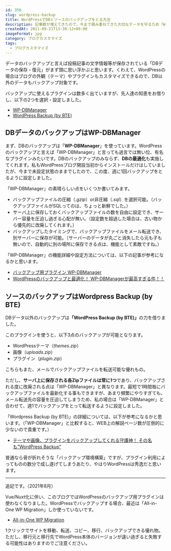 ```yaml
---
id: 356
slug: wordpress-backup
title: WordPressでDBとソースのバックアップをとる方法
description: 記事数が増えてきたので、今まで積み重ねてきた大切なデータを守るため「WordPressのバックアップ環境」を整えました。プラグインを使って行うバックアップのやり方を説明します。
createdAt: 2011-09-21T13:30:12+09:00
imageFormat: jpg
category: ブログカスタマイズ
tags:
  - ブログカスタマイズ
---
```


データのバックアップと言えば投稿記事の文字情報等が保存されている「DBデータの保存・復元」がまず頭に思い浮かぶと思います。くわえて、WordPressの場合はブログの外観（テーマ）やプラグインもカスタマイズできるので、DB以外のデータもバックアップ対象です。

バックアップに使えるプラグインは数多く出ていますが、先人達の知恵をお借りし、以下の2つを選択・設定しました。

* <a href="http://wordpress.org/extend/plugins/wp-dbmanager/" target="_blank" rel="noopener">WP-DBManager</a>
* <a href="http://www.blogtrafficexchange.com/wordpress-backup/" target="_blank" rel="noopener">WordPress Backup (by BTE)</a>

## DBデータのバックアップはWP-DBManager

まず、DBのバックアップは「**WP-DBManager**」を使っています。WordPressのバックアップと言えば「WP-DBManager」と言っても過言では無い位、有名なプラグインみたいです。DBのバックアップのみならず、<strong>DBの最適化</strong>も実施してくれます。私もWordPressブログ開設当初からインストールだけはしていましたが、今まで未設定状態のままでしたので、この度、週に1回バックアップをとるように設定しました。

「WP-DBManager」の素晴らしい点をいくつか書いてみます。

* バックアップファイルの圧縮（<em>.gzip</em>）or非圧縮（<em>.sql</em>）を選択可能。（バックアップファイルがSQLってのは、ちょっと新鮮でした。）
* サーバ上に保存しておくバックアップファイルの数を自由に設定でき、サーバー容量を圧迫し過ぎる心配が無い。（設定数を超過した場合は、古い物から優先的に改廃してくれます。）
* バックアップしたタイミングで、バックアップファイルをメール転送でき、別サーバーに保存が可能。（サーバーのデータが丸ごと消失したら元も子も無いので、自動的に別の場所に保存できる点は、機能として素敵ですね。）

「WP-DBManager」の機能詳細や設定方法については、以下の記事が参考になるかと思います。

* <a href="http://wordpress.org/plugins/wp-dbmanager/" target="_blank" rel="noopener">バックアップ用プラグイン WP-DBManager</a>
* <a href="http://www.ttcbn.net/no_second_life/archives/8281" target="_blank" rel="noopener">WordPressのバックアップと最適化！ WP-DBManagerが最高すぎる件！！</a>

## ソースのバックアップはWordpress Backup (by BTE)

DBデータ以外のバックアップは<strong>「WordPress Backup (by BTE)」</strong>の力を借りました。

このプラグインを使うと、以下3点のバックアップが可能となります。

* WordPressテーマ（_themes.zip_）
* 画像（_uploads.zip_）
* プラグイン（_plugin.zip_）

こちらもまた、メールでバックアップファイルを転送可能な優れもの。

ただし、<strong>サーバ上に保存される各Zipファイルは常に1つ</strong>であり、バックアップされる度に改廃される点は「WP-DBManager」と異なります。最短で1時間毎にバックアップファイルを最新化する事もできますが、あまり頻繁にやりすぎても、メール転送先の容量を圧迫してしまうため、私の場合は「WP-DBManager」と合わせて、週1でバックアップをとって転送するように設定しました。

「Wordpress Backup (by BTE)」の詳細については、以下が参考になるかと思います。（「WP-DBManager」と比較すると、WEB上の解説ページ数が圧倒的に少ないので貴重です。）

* <a href="http://www.ttcbn.net/no_second_life/archives/10840" target="_blank" rel="noopener">テーマや画像、プラグインをバックアップしてくれる守護神！ その名も”WordPress Backup”</a>

普通なら骨が折れそうな「バックアップ環境構築」ですが、プラグイン利用によってものの数分で成し遂げてしまうあたり、やはりWordPressは秀逸だと思います。

* * *

追記です。（2021年8月）

Vue/Nuxt化に伴い、このブログではWordPressのバックアップ用プラグインは使わなくなりました。WordPressでバックアップする場合、最近は「All-in-One WP Migration」しか使っていないです。

* <a href="https://ja.wordpress.org/plugins/all-in-one-wp-migration/" target="_blank" rel="noopener">All-in-One WP Migration</a>

1クリックでサイトを移動、転送、コピー、移行、バックアップできる優れ物。ただし、移行元と移行先でWordPress本体のバージョンが違い過ぎると失敗する可能性はありますのでご注意ください。
